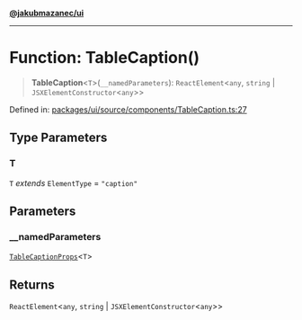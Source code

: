 [**@jakubmazanec/ui**](../README.md)

---

# Function: TableCaption()

> **TableCaption**\<`T`\>(`__namedParameters`): `ReactElement`\<`any`, `string` \|
> `JSXElementConstructor`\<`any`\>\>

Defined in:
[packages/ui/source/components/TableCaption.ts:27](https://github.com/jakubmazanec/tools/blob/74fa88a6249b3d486436ae7655f4962bc4a86e11/packages/ui/source/components/TableCaption.ts#L27)

## Type Parameters

### T

`T` _extends_ `ElementType` = `"caption"`

## Parameters

### \_\_namedParameters

[`TableCaptionProps`](../type-aliases/TableCaptionProps.md)\<`T`\>

## Returns

`ReactElement`\<`any`, `string` \| `JSXElementConstructor`\<`any`\>\>
